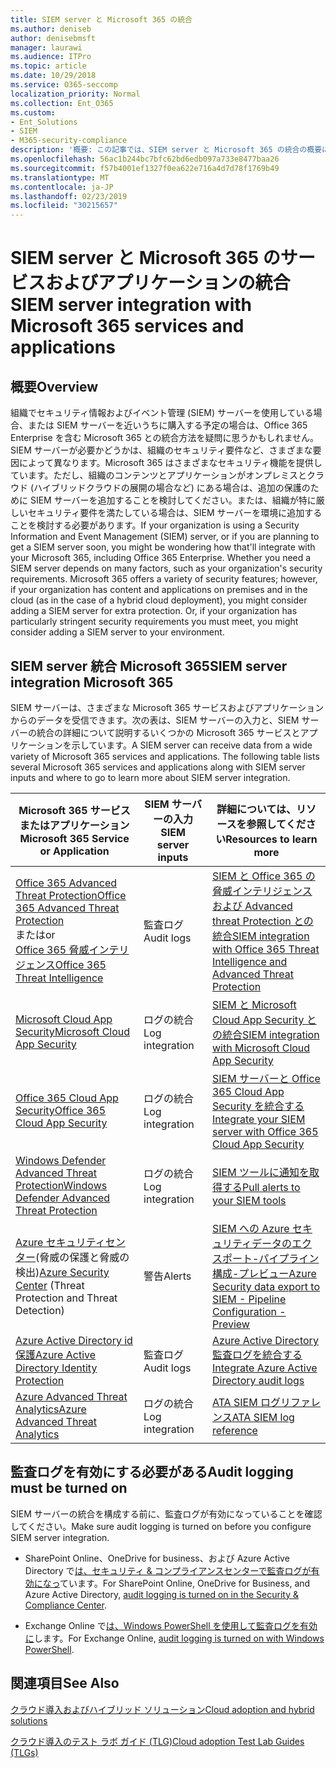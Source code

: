 ```yaml
---
title: SIEM server と Microsoft 365 の統合
ms.author: deniseb
author: denisebmsft
manager: laurawi
ms.audience: ITPro
ms.topic: article
ms.date: 10/29/2018
ms.service: O365-seccomp
localization_priority: Normal
ms.collection: Ent_O365
ms.custom:
- Ent_Solutions
- SIEM
- M365-security-compliance
description: '概要: この記事では、SIEM server と Microsoft 365 の統合の概要について説明します。'
ms.openlocfilehash: 56ac1b244bc7bfc62bd6edb097a733e8477baa26
ms.sourcegitcommit: f57b4001ef1327f0ea622e716a4d7d78f1769b49
ms.translationtype: MT
ms.contentlocale: ja-JP
ms.lasthandoff: 02/23/2019
ms.locfileid: "30215657"
---
```

# <a name="siem-server-integration-with-microsoft-365-services-and-applications"></a><span data-ttu-id="f1f33-103">SIEM server と Microsoft 365 のサービスおよびアプリケーションの統合</span><span class="sxs-lookup"><span data-stu-id="f1f33-103">SIEM server integration with Microsoft 365 services and applications</span></span>

## <a name="overview"></a><span data-ttu-id="f1f33-104">概要</span><span class="sxs-lookup"><span data-stu-id="f1f33-104">Overview</span></span>

<span data-ttu-id="f1f33-p101">組織でセキュリティ情報およびイベント管理 (SIEM) サーバーを使用している場合、または SIEM サーバーを近いうちに購入する予定の場合は、Office 365 Enterprise を含む Microsoft 365 との統合方法を疑問に思うかもしれません。SIEM サーバーが必要かどうかは、組織のセキュリティ要件など、さまざまな要因によって異なります。Microsoft 365 はさまざまなセキュリティ機能を提供しています。ただし、組織のコンテンツとアプリケーションがオンプレミスとクラウド (ハイブリッドクラウドの展開の場合など) にある場合は、追加の保護のために SIEM サーバーを追加することを検討してください。または、組織が特に厳しいセキュリティ要件を満たしている場合は、SIEM サーバーを環境に追加することを検討する必要があります。</span><span class="sxs-lookup"><span data-stu-id="f1f33-p101">If your organization is using a Security Information and Event Management (SIEM) server, or if you are planning to get a SIEM server soon, you might be wondering how that'll integrate with your Microsoft 365, including Office 365 Enterprise. Whether you need a SIEM server depends on many factors, such as your organization's security requirements. Microsoft 365 offers a variety of security features; however, if your organization has content and applications on premises and in the cloud (as in the case of a hybrid cloud deployment), you might consider adding a SIEM server for extra protection. Or, if your organization has particularly stringent security requirements you must meet, you might consider adding a SIEM server to your environment.</span></span>

## <a name="siem-server-integration-microsoft-365"></a><span data-ttu-id="f1f33-109">SIEM server 統合 Microsoft 365</span><span class="sxs-lookup"><span data-stu-id="f1f33-109">SIEM server integration Microsoft 365</span></span>

<span data-ttu-id="f1f33-p102">SIEM サーバーは、さまざまな Microsoft 365 サービスおよびアプリケーションからのデータを受信できます。次の表は、SIEM サーバーの入力と、SIEM サーバーの統合の詳細について説明するいくつかの Microsoft 365 サービスとアプリケーションを示しています。</span><span class="sxs-lookup"><span data-stu-id="f1f33-p102">A SIEM server can receive data from a wide variety of Microsoft 365 services and applications. The following table lists several Microsoft 365 services and applications along with SIEM server inputs and where to go to learn more about SIEM server integration.</span></span> 

| <span data-ttu-id="f1f33-112">Microsoft 365 サービスまたはアプリケーション</span><span class="sxs-lookup"><span data-stu-id="f1f33-112">Microsoft 365 Service or Application</span></span> | <span data-ttu-id="f1f33-113">SIEM サーバーの入力</span><span class="sxs-lookup"><span data-stu-id="f1f33-113">SIEM server inputs</span></span> | <span data-ttu-id="f1f33-114">詳細については、リソースを参照してください</span><span class="sxs-lookup"><span data-stu-id="f1f33-114">Resources to learn more</span></span> |
| --- | --- | --- |
| [<span data-ttu-id="f1f33-115">Office 365 Advanced Threat Protection</span><span class="sxs-lookup"><span data-stu-id="f1f33-115">Office 365 Advanced Threat Protection</span></span>](office-365-atp.md) <br/>   <span data-ttu-id="f1f33-116">または</span><span class="sxs-lookup"><span data-stu-id="f1f33-116">or</span></span>   <br/>[<span data-ttu-id="f1f33-117">Office 365 脅威インテリジェンス</span><span class="sxs-lookup"><span data-stu-id="f1f33-117">Office 365 Threat Intelligence</span></span>](office-365-ti.md) | <span data-ttu-id="f1f33-118">監査ログ</span><span class="sxs-lookup"><span data-stu-id="f1f33-118">Audit logs</span></span> | [<span data-ttu-id="f1f33-119">SIEM と Office 365 の脅威インテリジェンスおよび Advanced threat Protection との統合</span><span class="sxs-lookup"><span data-stu-id="f1f33-119">SIEM integration with Office 365 Threat Intelligence and Advanced Threat Protection</span></span>](siem-integration-with-office-365-ti.md) |
| [<span data-ttu-id="f1f33-120">Microsoft Cloud App Security</span><span class="sxs-lookup"><span data-stu-id="f1f33-120">Microsoft Cloud App Security</span></span>](https://docs.microsoft.com/cloud-app-security/what-is-cloud-app-security) | <span data-ttu-id="f1f33-121">ログの統合</span><span class="sxs-lookup"><span data-stu-id="f1f33-121">Log integration</span></span> | [<span data-ttu-id="f1f33-122">SIEM と Microsoft Cloud App Security との統合</span><span class="sxs-lookup"><span data-stu-id="f1f33-122">SIEM integration with Microsoft Cloud App Security</span></span>](https://docs.microsoft.com/cloud-app-security/siem) |
| [<span data-ttu-id="f1f33-123">Office 365 Cloud App Security</span><span class="sxs-lookup"><span data-stu-id="f1f33-123">Office 365 Cloud App Security</span></span>](office-365-cas-overview.md) | <span data-ttu-id="f1f33-124">ログの統合</span><span class="sxs-lookup"><span data-stu-id="f1f33-124">Log integration</span></span> | [<span data-ttu-id="f1f33-125">SIEM サーバーと Office 365 Cloud App Security を統合する</span><span class="sxs-lookup"><span data-stu-id="f1f33-125">Integrate your SIEM server with Office 365 Cloud App Security</span></span>](integrate-your-siem-server-with-office-365-cas.md) |
| [<span data-ttu-id="f1f33-126">Windows Defender Advanced Threat Protection</span><span class="sxs-lookup"><span data-stu-id="f1f33-126">Windows Defender Advanced Threat Protection</span></span>](https://docs.microsoft.com/windows/security/threat-protection/) | <span data-ttu-id="f1f33-127">ログの統合</span><span class="sxs-lookup"><span data-stu-id="f1f33-127">Log integration</span></span> | [<span data-ttu-id="f1f33-128">SIEM ツールに通知を取得する</span><span class="sxs-lookup"><span data-stu-id="f1f33-128">Pull alerts to your SIEM tools</span></span>](https://docs.microsoft.com/windows/security/threat-protection/windows-defender-atp/configure-siem-windows-defender-advanced-threat-protection) |
| <span data-ttu-id="f1f33-129">[Azure セキュリティセンター](https://docs.microsoft.com/azure/security-center/security-center-intro)(脅威の保護と脅威の検出)</span><span class="sxs-lookup"><span data-stu-id="f1f33-129">[Azure Security Center](https://docs.microsoft.com/azure/security-center/security-center-intro) (Threat Protection and Threat Detection)</span></span> | <span data-ttu-id="f1f33-130">警告</span><span class="sxs-lookup"><span data-stu-id="f1f33-130">Alerts</span></span> | [<span data-ttu-id="f1f33-131">SIEM への Azure セキュリティデータのエクスポート-パイプライン構成-プレビュー</span><span class="sxs-lookup"><span data-stu-id="f1f33-131">Azure Security data export to SIEM - Pipeline Configuration - Preview</span></span>](https://docs.microsoft.com/azure/security-center/security-center-export-data-to-siem) |
| [<span data-ttu-id="f1f33-132">Azure Active Directory id 保護</span><span class="sxs-lookup"><span data-stu-id="f1f33-132">Azure Active Directory Identity Protection</span></span>](https://docs.microsoft.com/azure/active-directory/identity-protection/overview) | <span data-ttu-id="f1f33-133">監査ログ</span><span class="sxs-lookup"><span data-stu-id="f1f33-133">Audit logs</span></span> | [<span data-ttu-id="f1f33-134">Azure Active Directory 監査ログを統合する</span><span class="sxs-lookup"><span data-stu-id="f1f33-134">Integrate Azure Active Directory audit logs</span></span>](https://docs.microsoft.com/azure/security/security-azure-log-integration-ad) |
| [<span data-ttu-id="f1f33-135">Azure Advanced Threat Analytics</span><span class="sxs-lookup"><span data-stu-id="f1f33-135">Azure Advanced Threat Analytics</span></span>](https://docs.microsoft.com/azure/security/azure-threat-detection) | <span data-ttu-id="f1f33-136">ログの統合</span><span class="sxs-lookup"><span data-stu-id="f1f33-136">Log integration</span></span> | [<span data-ttu-id="f1f33-137">ATA SIEM ログリファレンス</span><span class="sxs-lookup"><span data-stu-id="f1f33-137">ATA SIEM log reference</span></span>](https://docs.microsoft.com/advanced-threat-analytics/cef-format-sa) |

## <a name="audit-logging-must-be-turned-on"></a><span data-ttu-id="f1f33-138">監査ログを有効にする必要がある</span><span class="sxs-lookup"><span data-stu-id="f1f33-138">Audit logging must be turned on</span></span>

<span data-ttu-id="f1f33-139">SIEM サーバーの統合を構成する前に、監査ログが有効になっていることを確認してください。</span><span class="sxs-lookup"><span data-stu-id="f1f33-139">Make sure audit logging is turned on before you configure SIEM server integration.</span></span> 

- <span data-ttu-id="f1f33-140">SharePoint Online、OneDrive for business、および Azure Active Directory で[は、セキュリティ & コンプライアンスセンターで監査ログが有効になっ](https://docs.microsoft.com/office365/securitycompliance/turn-audit-log-search-on-or-off)ています。</span><span class="sxs-lookup"><span data-stu-id="f1f33-140">For SharePoint Online, OneDrive for Business, and Azure Active Directory, [audit logging is turned on in the Security & Compliance Center](https://docs.microsoft.com/office365/securitycompliance/turn-audit-log-search-on-or-off).</span></span>

- <span data-ttu-id="f1f33-141">Exchange Online で[は、Windows PowerShell を使用して監査ログを有効に](https://docs.microsoft.com/office365/securitycompliance/enable-mailbox-auditing)します。</span><span class="sxs-lookup"><span data-stu-id="f1f33-141">For Exchange Online, [audit logging is turned on with Windows PowerShell](https://docs.microsoft.com/office365/securitycompliance/enable-mailbox-auditing).</span></span>
 
## <a name="see-also"></a><span data-ttu-id="f1f33-142">関連項目</span><span class="sxs-lookup"><span data-stu-id="f1f33-142">See Also</span></span>

[<span data-ttu-id="f1f33-143">クラウド導入およびハイブリッド ソリューション</span><span class="sxs-lookup"><span data-stu-id="f1f33-143">Cloud adoption and hybrid solutions</span></span>](https://docs.microsoft.com/office365/enterprise/cloud-adoption-and-hybrid-solutions)
  
[<span data-ttu-id="f1f33-144">クラウド導入のテスト ラボ ガイド (TLG)</span><span class="sxs-lookup"><span data-stu-id="f1f33-144">Cloud adoption Test Lab Guides (TLGs)</span></span>](https://docs.microsoft.com/office365/enterprise/cloud-adoption-test-lab-guides-tlgs)


